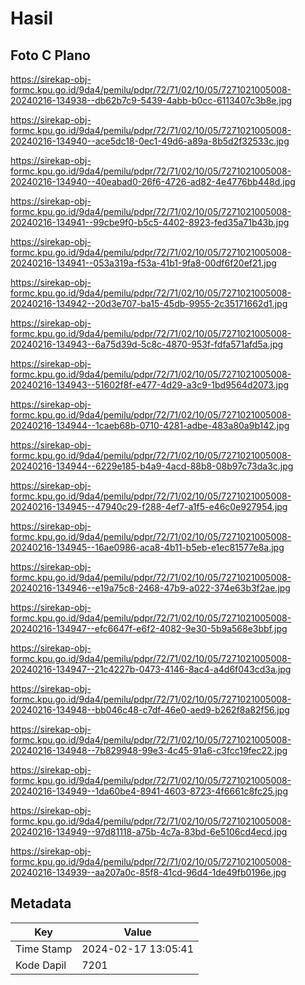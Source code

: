 # Hasil

## Foto C Plano

https://sirekap-obj-formc.kpu.go.id/9da4/pemilu/pdpr/72/71/02/10/05/7271021005008-20240216-134938--db62b7c9-5439-4abb-b0cc-6113407c3b8e.jpg

https://sirekap-obj-formc.kpu.go.id/9da4/pemilu/pdpr/72/71/02/10/05/7271021005008-20240216-134940--ace5dc18-0ec1-49d6-a89a-8b5d2f32533c.jpg

https://sirekap-obj-formc.kpu.go.id/9da4/pemilu/pdpr/72/71/02/10/05/7271021005008-20240216-134940--40eabad0-26f6-4726-ad82-4e4776bb448d.jpg

https://sirekap-obj-formc.kpu.go.id/9da4/pemilu/pdpr/72/71/02/10/05/7271021005008-20240216-134941--99cbe9f0-b5c5-4402-8923-fed35a71b43b.jpg

https://sirekap-obj-formc.kpu.go.id/9da4/pemilu/pdpr/72/71/02/10/05/7271021005008-20240216-134941--053a319a-f53a-41b1-9fa8-00df6f20ef21.jpg

https://sirekap-obj-formc.kpu.go.id/9da4/pemilu/pdpr/72/71/02/10/05/7271021005008-20240216-134942--20d3e707-ba15-45db-9955-2c35171662d1.jpg

https://sirekap-obj-formc.kpu.go.id/9da4/pemilu/pdpr/72/71/02/10/05/7271021005008-20240216-134943--6a75d39d-5c8c-4870-953f-fdfa571afd5a.jpg

https://sirekap-obj-formc.kpu.go.id/9da4/pemilu/pdpr/72/71/02/10/05/7271021005008-20240216-134943--51602f8f-e477-4d29-a3c9-1bd9564d2073.jpg

https://sirekap-obj-formc.kpu.go.id/9da4/pemilu/pdpr/72/71/02/10/05/7271021005008-20240216-134944--1caeb68b-0710-4281-adbe-483a80a9b142.jpg

https://sirekap-obj-formc.kpu.go.id/9da4/pemilu/pdpr/72/71/02/10/05/7271021005008-20240216-134944--6229e185-b4a9-4acd-88b8-08b97c73da3c.jpg

https://sirekap-obj-formc.kpu.go.id/9da4/pemilu/pdpr/72/71/02/10/05/7271021005008-20240216-134945--47940c29-f288-4ef7-a1f5-e46c0e927954.jpg

https://sirekap-obj-formc.kpu.go.id/9da4/pemilu/pdpr/72/71/02/10/05/7271021005008-20240216-134945--16ae0986-aca8-4b11-b5eb-e1ec81577e8a.jpg

https://sirekap-obj-formc.kpu.go.id/9da4/pemilu/pdpr/72/71/02/10/05/7271021005008-20240216-134946--e19a75c8-2468-47b9-a022-374e63b3f2ae.jpg

https://sirekap-obj-formc.kpu.go.id/9da4/pemilu/pdpr/72/71/02/10/05/7271021005008-20240216-134947--efc6647f-e6f2-4082-9e30-5b9a568e3bbf.jpg

https://sirekap-obj-formc.kpu.go.id/9da4/pemilu/pdpr/72/71/02/10/05/7271021005008-20240216-134947--21c4227b-0473-4146-8ac4-a4d6f043cd3a.jpg

https://sirekap-obj-formc.kpu.go.id/9da4/pemilu/pdpr/72/71/02/10/05/7271021005008-20240216-134948--bb046c48-c7df-46e0-aed9-b262f8a82f56.jpg

https://sirekap-obj-formc.kpu.go.id/9da4/pemilu/pdpr/72/71/02/10/05/7271021005008-20240216-134948--7b829948-99e3-4c45-91a6-c3fcc19fec22.jpg

https://sirekap-obj-formc.kpu.go.id/9da4/pemilu/pdpr/72/71/02/10/05/7271021005008-20240216-134949--1da60be4-8941-4603-8723-4f6661c8fc25.jpg

https://sirekap-obj-formc.kpu.go.id/9da4/pemilu/pdpr/72/71/02/10/05/7271021005008-20240216-134949--97d81118-a75b-4c7a-83bd-6e5106cd4ecd.jpg

https://sirekap-obj-formc.kpu.go.id/9da4/pemilu/pdpr/72/71/02/10/05/7271021005008-20240216-134939--aa207a0c-85f8-41cd-96d4-1de49fb0196e.jpg


## Metadata

| Key        | Value               |
| ---------- | ------------------- |
| Time Stamp | 2024-02-17 13:05:41 |
| Kode Dapil | 7201                |



